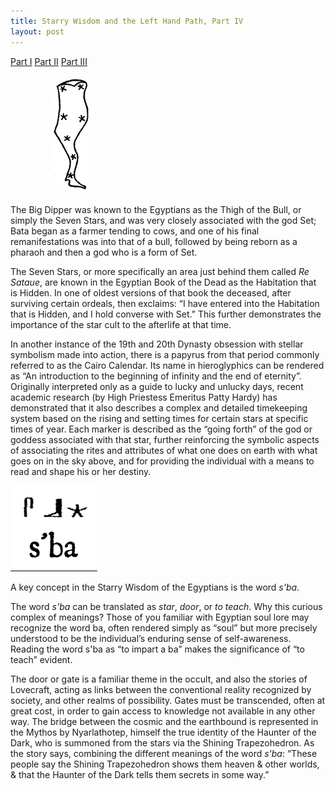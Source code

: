 ```yaml
---
title: Starry Wisdom and the Left Hand Path, Part IV
layout: post
---
```


<a target="_blank" href="https://infernalgeometry.com/2017/12/06/starry-I.html">Part I</a> <a target="_blank" href="https://infernalgeometry.com/2017/12/09/starry-II.html">Part II</a> <a target="_blank" href="https://infernalgeometry.com/2018/02/14/starry-III.html">Part III</a>


![](/assets/images/starry-thigh.png)

The Big Dipper was known to the Egyptians as the Thigh of the Bull, or simply the Seven Stars, and was very closely associated with the god Set; Bata began as a farmer tending to cows, and one of his final remanifestations was into that of a bull, followed by being reborn as a pharaoh and then a god who is a form of Set.

The Seven Stars, or more specifically an area just behind them called _Re Sataue_, are known in the Egyptian Book of the Dead as the Habitation that is Hidden. In one of oldest versions of that book the deceased, after surviving certain ordeals, then exclaims: “I have entered into the Habitation that is Hidden, and I hold converse with Set.” This further demonstrates the importance of the star cult to the afterlife at that time.

In another instance of the 19th and 20th Dynasty obsession with stellar symbolism made into action, there is a papyrus from that period commonly referred to as the Cairo Calendar. Its name in hieroglyphics can be rendered as “An introduction to the beginning of infinity and the end of eternity”. Originally interpreted only as a guide to lucky and unlucky days, recent academic research (by High Priestess Emeritus Patty Hardy) has demonstrated that it also describes a complex and detailed timekeeping system based on the rising and setting times for certain stars at specific times of year. Each marker is described as the “going forth” of the god or goddess associated with that star, further reinforcing the symbolic aspects of associating the rites and attributes of what one does on earth with what goes on in the sky above, and for providing the individual with a means to read and shape his or her destiny.

![](/assets/images/starry-sba.png)

A key concept in the Starry Wisdom of the Egyptians is the word _s'ba_.

The word _s'ba_ can be translated as _star_, _door_, or _to teach_. Why this curious complex of meanings? Those of you familiar with Egyptian soul lore may recognize the word ba, often rendered simply as “soul” but more precisely understood to be the individual’s enduring sense of self-awareness. Reading the word s'ba as “to impart a ba” makes the significance of “to teach” evident.

The door or gate is a familiar theme in the occult, and also the stories of Lovecraft, acting as links between the conventional reality recognized by society, and other realms of possibility. Gates must be transcended, often at great cost, in order to gain access to knowledge not available in any other way. The bridge between the cosmic and the earthbound is represented in the Mythos by Nyarlathotep, himself the true identity of the Haunter of the Dark, who is summoned from the stars via the Shining Trapezohedron. As the story says, combining the different meanings of the word _s'ba_: “These people say the Shining Trapezohedron shows them heaven & other worlds, & that the Haunter of the Dark tells them secrets in some way.”


